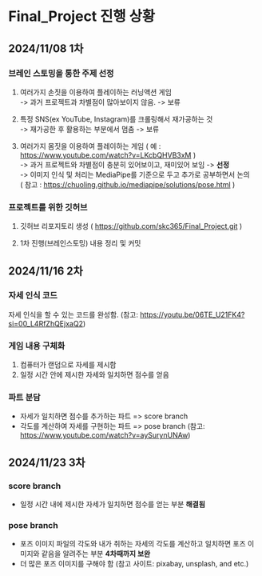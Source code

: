# Final_Project 진행 상황

## 2024/11/08 1차

### 브레인 스토밍을 통한 주제 선정

1. 여러가지 손짓을 이용하여 플레이하는 러닝액션 게임   
	-> 과거 프로젝트과 차별점이 많아보이지 않음. -> 보류

2. 특정 SNS(ex YouTube, Instagram)를 크롤링해서 재가공하는 것   
	-> 재가공한 후 활용하는 부분에서 멈춤 -> 보류

3. 여러가지 몸짓을 이용하여 플레이하는 게임 ( 예 : https://www.youtube.com/watch?v=LKcbQHVB3xM )   
	-> 과거 프로젝트와 차별점이 충분히 있어보이고, 재미있어 보임 -> **선정**   
	-> 이미지 인식 및 처리는 MediaPipe를 기준으로 두고 추가로 공부하면서 논의   
	( 참고 : https://chuoling.github.io/mediapipe/solutions/pose.html )   

### 프로젝트를 위한 깃허브 

1. 깃허브 리포지토리 생성 ( https://github.com/skc365/Final_Project.git )   

2. 1차 진행(브레인스토밍) 내용 정리 및 커밋

## 2024/11/16 2차

### 자세 인식 코드
자세 인식을 할 수 있는 코드를 완성함. (참고: https://youtu.be/06TE_U21FK4?si=00_L4RfZhQEjxaQ2)

### 게임 내용 구체화
1. 컴퓨터가 랜덤으로 자세를 제시함
2. 일정 시간 안에 제시한 자세와 일치하면 점수를 얻음

### 파트 분담
- 자세가 일치하면 점수를 추가하는 파트 => score branch
- 각도를 계산하여 자세를 구현하는 파트 => pose branch (참고: https://www.youtube.com/watch?v=aySurynUNAw)

## 2024/11/23 3차

### score branch
- 일정 시간 내에 제시한 자세가 일치하면 점수를 얻는 부분 **해결됨**

### pose branch
- 포즈 이미지 파일의 각도와 내가 취하는 자세의 각도를 계산하고 일치하면 포즈 이미지와 같음을 알려주는 부분 **4차때까지 보완**
- 더 많은 포즈 이미지를 구해야 함 (참고 사이트: pixabay, unsplash, and etc.)
